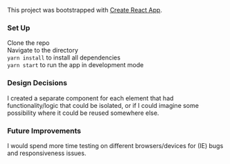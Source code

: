 This project was bootstrapped with [Create React App](https://github.com/facebook/create-react-app).

### Set Up

Clone the repo<br>
Navigate to the directory<br>
`yarn install` to install all dependencies<br>
`yarn start` to run the app in development mode<br>

### Design Decisions

I created a separate component for each element that had functionality/logic that could be isolated, or if I could imagine some possibility where it could be reused somewhere else.

### Future Improvements

I would spend more time testing on different browsers/devices for (IE) bugs and responsiveness issues.

